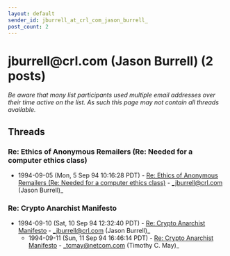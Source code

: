 ```yaml
---
layout: default
sender_id: jburrell_at_crl_com_jason_burrell_
post_count: 2
---
```


# jburrell<span>@</span>crl.com (Jason Burrell) (2 posts)

_Be aware that many list participants used multiple email addresses over their time active on the list. As such this page may not contain all threads available._

## Threads

### Re: Ethics of Anonymous Remailers (Re: Needed for a computer ethics class)
+ 1994-09-05 (Mon, 5 Sep 94 10:16:28 PDT) - [Re: Ethics of Anonymous Remailers (Re: Needed for a computer ethics class)](/archive/1994/09/5d9a67ba3888bb37a45f4d19cd6b82c582bf7d839905e81e939ce8a523025c49) - _jburrell@crl.com (Jason Burrell)_

### Re: Crypto Anarchist Manifesto
+ 1994-09-10 (Sat, 10 Sep 94 12:32:40 PDT) - [Re: Crypto Anarchist Manifesto](/archive/1994/09/d92f6b0a6fd3092a34fc1299d6a5749df3652cb5e9caa67432f3a002be5e5504) - _jburrell@crl.com (Jason Burrell)_
  + 1994-09-11 (Sun, 11 Sep 94 16:46:14 PDT) - [Re: Crypto Anarchist Manifesto](/archive/1994/09/b898e56db70cd749df697f1cd63426ad56a050df3c54b0d0a7686dfeeb6c25f8) - _tcmay@netcom.com (Timothy C. May)_

